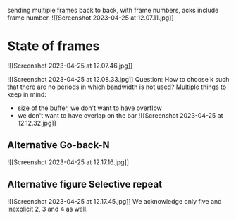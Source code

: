 sending multiple frames back to back, with frame numbers, acks include frame number. ![[Screenshot 2023-04-25 at 12.07.11.jpg]]

# State of frames
![[Screenshot 2023-04-25 at 12.07.46.jpg]]

![[Screenshot 2023-04-25 at 12.08.33.jpg]]
Question: How to choose k such that there are no periods in which bandwidth is not used? 
Multiple things to keep in mind: 
- size of the buffer, we don't want to have overflow
- we don't want to have overlap on the bar ![[Screenshot 2023-04-25 at 12.12.32.jpg]]

## Alternative Go-back-N
![[Screenshot 2023-04-25 at 12.17.16.jpg]]
## Alternative figure Selective repeat
![[Screenshot 2023-04-25 at 12.17.45.jpg]]
We acknowledge only five and inexplicit 2, 3 and 4 as well. 

